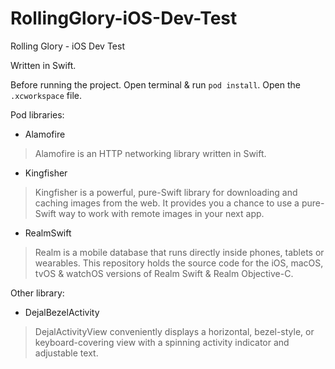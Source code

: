 # RollingGlory-iOS-Dev-Test
Rolling Glory - iOS Dev Test

Written in Swift.

Before running the project. Open terminal & run `pod install`. Open the `.xcworkspace` file.

Pod libraries:
- Alamofire
> Alamofire is an HTTP networking library written in Swift.
- Kingfisher
> Kingfisher is a powerful, pure-Swift library for downloading and caching images from the web. It provides you a chance to use a pure-Swift way to work with remote images in your next app.
- RealmSwift
> Realm is a mobile database that runs directly inside phones, tablets or wearables. This repository holds the source code for the iOS, macOS, tvOS & watchOS versions of Realm Swift & Realm Objective-C.


Other library:
- DejalBezelActivity
> DejalActivityView conveniently displays a horizontal, bezel-style, or keyboard-covering view with a spinning activity indicator and adjustable text.
